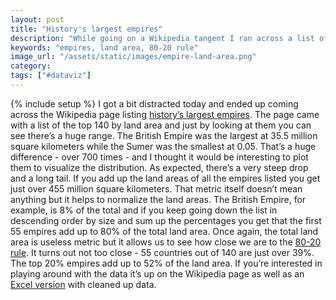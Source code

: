 ```yaml
---
layout: post
title: "History's largest empires"
description: "While going on a Wikipedia tangent I ran across a list of history's largest empires and thought it would be interesting to have some fun with the data."
keywords: "empires, land area, 80-20 rule"
image_url: "/assets/static/images/empire-land-area.png"
category:
tags: ["#dataviz"]
---
```

{% include setup %}
I got a bit distracted today and ended up coming across the Wikipedia page listing [history’s largest empires](https://en.wikipedia.org/wiki/List_of_largest_empires). The page came with a list of the top 140 by land area and just by looking at them you can see there’s a huge range. The British Empire was the largest at 35.5 million square kilometers while the Sumer was the smallest at 0.05. That’s a huge difference - over 700 times - and I thought it would be interesting to plot them to visualize the distribution. As expected, there’s a very steep drop and a long tail. If you add up the land areas of all the empires listed you get just over 455 million square kilometers. That metric itself doesn’t mean anything but it helps to normalize the land areas. The British Empire, for example, is 8% of the total and if you keep going down the list in descending order by size and sum up the percentages you get that the first 55 empires add up to 80% of the total land area. Once again, the total land area is useless metric but it allows us to see how close we are to the [80-20 rule](https://en.wikipedia.org/wiki/Pareto_principle). It turns out not too close - 55 countries out of 140 are just over 39%. The top 20% empires add up to 52% of the land area. If you’re interested in playing around with the data it’s up on the Wikipedia page as well as an [Excel version](/assets/static/data/largest-empires-land-area.xlsx) with cleaned up data.

<amp-img src="{{ IMG_PATH }}empire-land-area.png" alt="Land area of history's largest empires" width="2520" height="1430" layout="responsive"></amp-img>
